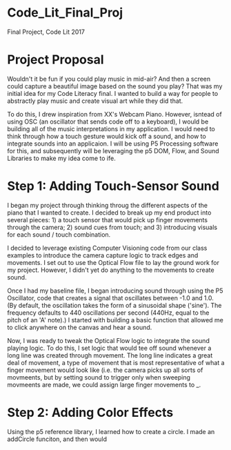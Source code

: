 # Code_Lit_Final_Proj
Final Project, Code Lit 2017

# Project Proposal
Wouldn't it be fun if you could play music in mid-air? And then a screen could capture a beautiful image based on the sound you play? That was my initial idea for my Code Literacy final. I wanted to build a way for people to abstractly play music and create visual art while they did that.

To do this, I drew inspiration from XX's Webcam Piano. However, isntead of using OSC (an oscillator that sends code off to a keyboard), I would be building all of the music interpretations in my application. I would need to think through how a touch gesture would kick off a sound, and how to integrate sounds into an applicaion. I will be using P5 Processing software for this, and subsequently will be leveraging the p5 DOM, Flow, and Sound Libraries to make my idea come to ife.

# Step 1: Adding Touch-Sensor Sound
I began my project through thinking throug the different aspects of the piano that I wanted to create. I decided to break up my end product into several pieces: 1) a touch sensor that would pick up finger movements through the camera; 2) sound cues from touch; and 3) introducing visuals for each sound / touch combination.

I decided to leverage existing Computer Visioning code from our class examples to introduce the camera capture logic to track edges and movements. I set out to use the Optical Flow file to lay the ground work for my project. However, I didn't yet do anything to the movements to create sound. 

Once I had my baseline file, I began introducing sound through using the P5 Oscillator, code that creates a signal that oscillates between -1.0 and 1.0. (By default, the oscillation takes the form of a sinusoidal shape ('sine'). The frequency defaults to 440 oscillations per second (440Hz, equal to the pitch of an 'A' note).) I started with building a basic function that allowed me to click anywhere on the canvas and hear a sound. 

Now, I was ready to tweak the Optical Flow logic to integrate the sound playing logic. To do this, I set logic that would tee off sound whenever a long line was created through movement. The long line indicates a great deal of movement, a type of movement that is most representative of what a finger movement would look like (i.e. the camera picks up all sorts of movmeents, but by setting sound to trigger only when sweeping movmeents are made, we could assign large finger movements to _.

# Step 2: Adding Color Effects
Using the p5 reference library, I learned how to create a circle. I made an addCircle funciton, and then would
